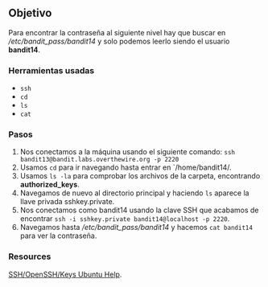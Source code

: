 ## Objetivo

Para encontrar la contraseña al siguiente nivel hay que buscar en _/etc/bandit_pass/bandit14_ y solo podemos leerlo siendo el usuario **bandit14**. 

### Herramientas usadas

- `ssh`
- `cd`
- `ls`
- `cat`

### Pasos 

1. Nos conectamos a la máquina usando el siguiente comando: `ssh bandit13@bandit.labs.overthewire.org -p 2220`
2. Usamos `cd` para ir navegando hasta entrar en `/home/bandit14/.
3. Usamos `ls -la` para comprobar los archivos de la carpeta, encontrando **authorized_keys**.
4. Navegamos de nuevo al directorio principal y haciendo `ls` aparece la llave privada sshkey.private.
5. Nos conectamos como bandit14 usando la clave SSH que acabamos de encontrar `ssh -i sshkey.private bandit14@localhost -p 2220`.
6. Navegamos hasta _/etc/bandit_pass/bandit14_ y hacemos `cat bandit14` para ver la contraseña.



### Resources

[SSH/OpenSSH/Keys Ubuntu Help](https://help.ubuntu.com/community/SSH/OpenSSH/Keys).
